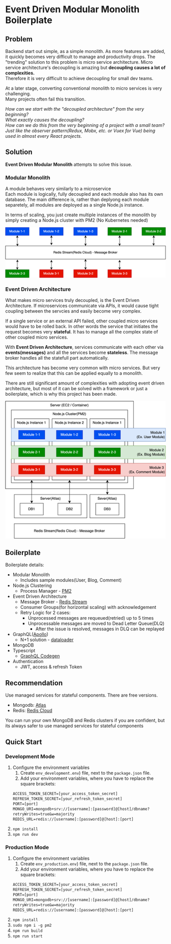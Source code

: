 # Event Driven Modular Monolith Boilerplate

## Problem

Backend start out simple, as a simple monolith. As more features are added, it quickly becomes very difficult to manage and productivity drops. The "trending" solution to this problem is micro service architecture.
Micro service architecture's decoupling is amazing but **decoupling causes a lot of complexities.**\
Therefore it is very difficult to achieve decoupling for small dev teams.

At a later stage, converting conventional monolith to micro services is very challenging.\
Many projects often fail this transition.

_How can we start with the "decoupled architecture" from the very beginning?_\
_What exactly causes the decoupling?_\
_How can we do this from the very beginning of a project with a small team? Just like the observer pattern(Redux, Mobx, etc. or Vuex for Vue) being used in almost every React projects._

## Solution

**Event Driven Modular Monolith** attempts to solve this issue.

### Modular Monolith

A module behaves very similarly to a microservice\
Each module is logically, fully decoupled and each module also has its own database.
The main difference is, rather than deplyong each module separetely, all modules are deployed as a single Node.js instance.

In terms of scaling, you just create multiple instances of the monolith by simply creating a Node.js cluster with PM2 (No Kubernetes needed)

![event-driven-architecture](https://github.com/hoffnung8493/event-driven-modular-monolith/blob/master/readme-assets/event-driven-architecture.png?raw=true)

### Event Driven Architecture

What makes micro services truly decoupled, is the Event Driven Architecture.
If microservices communicate via APIs, it would cause tight coupling between the servcies and easily become very complex.

<!-- For example the following would be a single /POST API to create an order in a standard e-commerce:
1. A client requests /POST Order to the order service.
2. Order service stores the order data in it's database.
3. Order service requests the inventory service
    1. Inventory service updates it's database
4. Order service requests the payment service
    1. Payment service requests external PG API to make
    2. Payment service stores new payment data in it's database
5. Order service requests the delivery service
    1. Delivery service requests external Delivery API to make an invoice.
    2. Delivery service stores the new invoice in it's database
6. returns a response to the client -->

If a single service or an external API failed, other coupled micro services would have to be rolled back. In other words the service that initiates the request becomes very **stateful**. It has to manage all the complex state of other coupled micro services.

With **Event Driven Architecture**, services communicate with each other via **events(messages)** and all the services become **stateless**. The message broker handles all the statefull part automatically.

This architecture has become very common with micro services.
But very few seem to realize that this can be applied equally to a monolith.

There are still significant amount of complexities with adopting event driven architecture, but most of it can be solved with a framework or just a boilerplate, which is why this project has been made.

![event-driven-monolith](https://github.com/hoffnung8493/event-driven-modular-monolith/blob/master/readme-assets/event-driven-monolith.png?raw=true)

## Boilerplate

Boilerplate details:

- Modular Monolith
  - Includes sample modules(User, Blog, Comment)
- Node.js Clustering
  - Process Manager - [PM2](https://pm2.keymetrics.io/)
- Event Driven Architecture
  - Message Broker - [Redis Stream](https://redis.io/topics/streams-intro)
  - Consumer Groups(for horizontal scaling) with acknowledgement
  - Retry Logic for 2 cases:
    - Unprocessed messages are requeued(retried) up to 5 times
    - Unprocessable messages are moved to Dead Letter Queue(DLQ)
      - After the issue is resolved, messages in DLQ can be replayed
- GraphQL([Apollo](https://www.apollographql.com/docs/apollo-server/))
  - N+1 solution - [dataloader](https://www.npmjs.com/package/dataloader)
- MongoDB
- Typescript
  - [GraphQL Codegen](https://www.graphql-code-generator.com/)
- Authentication
  - JWT, access & refresh Token

## Recommendation

Use managed services for stateful components. There are free versions.

- Mongodb: [Atlas](https://www.mongodb.com/atlas/database)
- Redis: [Redis Cloud](https://redis.com/redis-enterprise-cloud/overview/)

You can run your own MongoDB and Redis clusters if you are confident, but its always safer to use managed services for stateful components

###

## Quick Start

### Development Mode

1. Configure the environment variables
   1. Create `env_development.env`) file, next to the `package.json` file.
   2. Add your environment variables, where you have to replace the square brackets:
   ```
   ACCESS_TOKEN_SECRET=[your_access_token_secret]
   REFRESH_TOKEN_SECRET=[your_refresh_token_secret]
   PORT=[port]
   MONGO_URI=mongodb+srv://[username]:[password]@[host]/dbname?retryWrites=true&w=majority
   REDIS_URL=redis://[username]:[password]@[host]:[port]
   ```
2. `npm install`
3. `npm run dev`

### Production Mode

1. Configure the environment variables
   1. Create `env_production.env`) file, next to the `package.json` file.
   2. Add your environment variables, where you have to replace the square brackets:
   ```
   ACCESS_TOKEN_SECRET=[your_access_token_secret]
   REFRESH_TOKEN_SECRET=[your_refresh_token_secret]
   PORT=[port]
   MONGO_URI=mongodb+srv://[username]:[password]@[host]/dbname?retryWrites=true&w=majority
   REDIS_URL=redis://[username]:[password]@[host]:[port]
   ```
2. `npm install`
3. `sudo npm i -g pm2`
4. `npm run build`
5. `npm run start`
